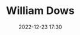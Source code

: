 ---
#zenetöri #személy
title: William Dows
feed: show
date: 2022-12-23 17:30
permalink: /William Dows
---